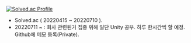 [![Solved.ac Profile](http://mazassumnida.wtf/api/v2/generate_badge?boj=ggyo246)](https://solved.ac/ggyo246/)

- Solved.ac ( 20220415 ~ 20220710 ).
- 20220711 ~ : 회사 관련된거 집중 위해 일단 Unity 공부. 하루 한시간씩 할 예정. Github에 메모 등록(Private).
